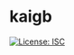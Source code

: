 # kaigb

[![License: ISC](https://img.shields.io/badge/License-ISC-blue.svg)](https://opensource.org/licenses/ISC)
